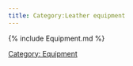 ```yaml
---
title: Category:Leather equipment
---
```


{% include Equipment.md %}

[Category: Equipment](Category:_Equipment "wikilink")